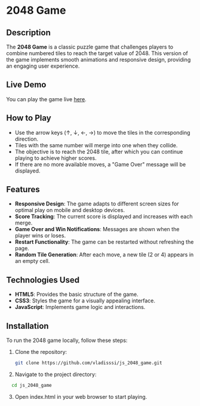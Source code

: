 # 2048 Game

## Description

The **2048 Game** is a classic puzzle game that challenges players to combine numbered tiles to reach the target value of 2048. This version of the game implements smooth animations and responsive design, providing an engaging user experience.

## Live Demo

You can play the game live [here](https://vladisssi.github.io/js_2048_game/).

## How to Play

- Use the arrow keys (↑, ↓, ←, →) to move the tiles in the corresponding direction.
- Tiles with the same number will merge into one when they collide.
- The objective is to reach the 2048 tile, after which you can continue playing to achieve higher scores.
- If there are no more available moves, a "Game Over" message will be displayed.

## Features

- **Responsive Design**: The game adapts to different screen sizes for optimal play on mobile and desktop devices.
- **Score Tracking**: The current score is displayed and increases with each merge.
- **Game Over and Win Notifications**: Messages are shown when the player wins or loses.
- **Restart Functionality**: The game can be restarted without refreshing the page.
- **Random Tile Generation**: After each move, a new tile (2 or 4) appears in an empty cell.

## Technologies Used

- **HTML5**: Provides the basic structure of the game.
- **CSS3**: Styles the game for a visually appealing interface.
- **JavaScript**: Implements game logic and interactions.

## Installation

To run the 2048 game locally, follow these steps:

1. Clone the repository:

   ```bash
   git clone https://github.com/vladisssi/js_2048_game.git
   ```

2.	Navigate to the project directory:

  ```bash
    cd js_2048_game
  ```

3.	Open index.html in your web browser to start playing.


